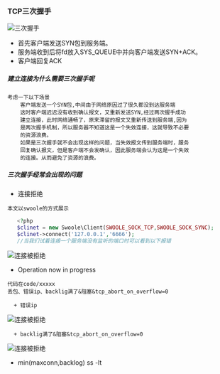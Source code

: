 ### TCP三次握手






![三次握手](https://github.com/yigebanchengxuyuan/network-knowledge/blob/master/image/tcp%E4%B8%89%E6%AC%A1%E6%8F%A1%E6%89%8B.png)


   + 首先客户端发送SYN包到服务端。
   + 服务端收到后将fd放入SYS_QUEUE中并向客户端发送SYN+ACK。
   + 客户端回复ACK

##### 建立连接为什么需要三次握手呢
    考虑一下以下场景
        客户端发送一个SYN包,中间由于网络原因过了很久都没到达服务端
        这时客户端迟迟没有收到确认报文，又重新发送SYN,经过两次握手成功
        建立连接，此时网络通畅了，原来滞留的报文又重新传送到服务端,因为
        是两次握手机制，所以服务器不知道这是一个失效连接，这就导致不必要
        的资源浪费。
        如果是三次握手就不会出现这样的问题，当失效报文传到服务端时，服务
        回复确认报文，但是客户端不会发确认，因此服务端会认为这是一个失效
        的连接。从而避免了资源的浪费。
        
##### 三次握手经常会出现的问题
   + 连接拒绝

    本文以swoole的方式展示
    
 ```php
    <?php
    $clinet = new Swoole\Client(SWOOLE_SOCK_TCP,SWOOLE_SOCK_SYNC);
    $clinet->connect('127.0.0.1','6666'); 
    //当我们试着连接一个服务端没有监听的端口时可以看到以下报错
 ```    
![连接被拒绝](https://github.com/yigebanchengxuyuan/network-knowledge/blob/master/image/tcp-02.png)
   + Operation now in progress
   
    代码在code/xxxxx
    丢包、错误ip、backlig满了&阻塞&tcp_abort_on_overflow=0
    
      + 错误ip
![连接被拒绝](https://github.com/yigebanchengxuyuan/network-knowledge/blob/master/image/tcp-03.png)  
    
      + backlig满了&阻塞&tcp_abort_on_overflow=0
![连接被拒绝](https://github.com/yigebanchengxuyuan/network-knowledge/blob/master/image/tcp-04.png)
      
   + min(maxconn,backlog)  ss -lt
     
        
        
          

